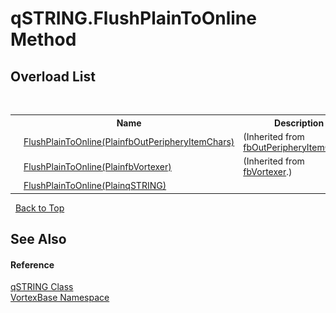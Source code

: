 # qSTRING.FlushPlainToOnline Method 
 


## Overload List
&nbsp;<table><tr><th></th><th>Name</th><th>Description</th></tr><tr><td>![Public method](media/pubmethod.gif "Public method")</td><td><a href="M_VortexBase_fbOutPeripheryItemChars_FlushPlainToOnline.md">FlushPlainToOnline(PlainfbOutPeripheryItemChars)</a></td><td> (Inherited from <a href="T_VortexBase_fbOutPeripheryItemChars.md">fbOutPeripheryItemChars</a>.)</td></tr><tr><td>![Public method](media/pubmethod.gif "Public method")</td><td><a href="M_VortexBase_fbVortexer_FlushPlainToOnline.md">FlushPlainToOnline(PlainfbVortexer)</a></td><td> (Inherited from <a href="T_VortexBase_fbVortexer.md">fbVortexer</a>.)</td></tr><tr><td>![Public method](media/pubmethod.gif "Public method")</td><td><a href="M_VortexBase_qSTRING_FlushPlainToOnline.md">FlushPlainToOnline(PlainqSTRING)</a></td><td /></tr></table>&nbsp;
<a href="#qstring.flushplaintoonline-method">Back to Top</a>

## See Also


#### Reference
<a href="T_VortexBase_qSTRING.md">qSTRING Class</a><br /><a href="N_VortexBase.md">VortexBase Namespace</a><br />